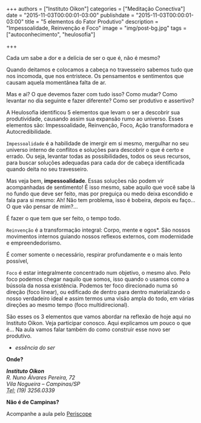 
+++
authors = ["Instituto Oikon"]
categories = ["Meditação Conectiva"]
date = "2015-11-03T00:00:01-03:00"
publishdate = "2015-11-03T00:00:01-03:00"
title = "5 elementos do Fator Produtivo"
description = "Impessoalidade, Reinvenção e Foco"
image = "img/post-bg.jpg"
tags = ["autoconhecimento", "heulosofia"]

+++


Cada um sabe a dor e a delícia de ser o que é, não é mesmo?

Quando deitamos e colocamos a cabeça no travesseiro sabemos tudo que nos incomoda, que nos entristece. Os pensamentos e sentimentos que causam aquela momentânea falta de ar.

Mas e ai? O que devemos fazer com tudo isso? Como mudar? Como levantar no dia seguinte e fazer diferente? Como ser produtivo e assertivo?

A Heulosofia identificou 5 elementos que levam o ser a descobrir sua produtividade, causando assim sua expansão rumo ao universo. Esses elementos são: Impessoalidade, Reinvenção, Foco, Ação transformadora e Autocredibilidade.

`Impessoalidade` é a habilidade de imergir em si mesmo, mergulhar no seu universo interno de conflitos e soluções para descobrir o que é certo e errado. Ou seja, levantar todas as possibilidades, todos os seus recursos, para buscar soluções adequadas para cada dor de cabeça identificada quando deita no seu travesseiro.

Mas veja bem, **impessoalidade**. Essas soluções não podem vir acompanhadas de sentimento! É isso mesmo, sabe aquilo que você sabe lá no fundo que deve ser feito, mas por preguiça ou medo deixa escondido e fala para si mesmo: Ah! Não tem problema, isso é bobeira, depois eu faço... O que vão pensar de mim?...

É fazer o que tem que ser feito, o tempo todo.


`Reinvenção` é a transformação integral: Corpo, mente e ogos*. São nossos movimentos internos guiando nossos reflexos externos, com modernidade e empreendedorismo.

É comer somente o necessário, respirar profundamente e o mais lento possível,

`Foco` é estar integralmente concentrado num objetivo, o mesmo alvo. Pelo foco podemos chegar naquilo que somos, isso quando o usamos como a bússola da nossa existência. Podemos ter foco direcionado numa só direção (foco linear), ou edificado de dentro para dentro materializando o nosso verdadeiro ideal e assim termos uma visão ampla do todo, em várias direções ao mesmo tempo (foco multidirecional).

São esses os 3 elementos que vamos abordar na reflexão de hoje aqui no Instituto Oikon. Veja participar conosco.
Aqui explicamos um pouco o que é... Na aula vamos falar também do como construir esse novo ser produtivo.


* *essência do ser*

**Onde?**

<address>
  <strong>Instituto Oikon</strong><br>
  R. Nuno Álvares Pereira, 72<br>
  Vila Nogueira – Campinas/SP<br>
  <abbr title="Phone">Tel:</abbr> (19) 3256.0339
</address>


**Não é de Campinas?**

Acompanhe a aula pelo [Periscope][a41c6f3b]

  [a41c6f3b]: https://www.periscope.tv/ "Periscope"
